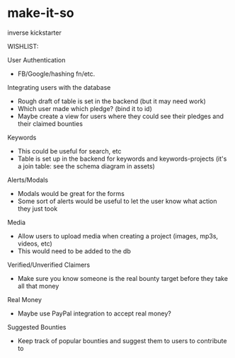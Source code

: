 # make-it-so

inverse kickstarter

WISHLIST:

User Authentication
 - FB/Google/hashing fn/etc.

Integrating users with the database
 - Rough draft of table is set in the backend (but it may need work)
 - Which user made which pledge? (bind it to id)
 - Maybe create a view for users where they could see their pledges and their claimed bounties

Keywords
 - This could be useful for search, etc
 - Table is set up in the backend for keywords and keywords-projects (it's a join table: see the schema diagram in assets)

Alerts/Modals
 - Modals would be great for the forms
 - Some sort of alerts would be useful to let the user know what action they just took

Media
 - Allow users to upload media when creating a project (images, mp3s, videos, etc)
 - This would need to be added to the db

Verified/Unverified Claimers
 - Make sure you know someone is the real bounty target before they take all that money

Real Money
 - Maybe use PayPal integration to accept real money?

Suggested Bounties
 - Keep track of popular bounties and suggest them to users to contribute to
